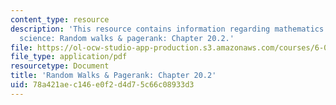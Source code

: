 ```yaml
---
content_type: resource
description: 'This resource contains information regarding mathematics for computer
  science: Random walks & pagerank: Chapter 20.2.'
file: https://ol-ocw-studio-app-production.s3.amazonaws.com/courses/6-042j-mathematics-for-computer-science-spring-2015/78a421aec146e0f2d4d75c66c08933d3_MIT6_042JS15_Session35.pdf
file_type: application/pdf
resourcetype: Document
title: 'Random Walks & Pagerank: Chapter 20.2'
uid: 78a421ae-c146-e0f2-d4d7-5c66c08933d3
---
```

